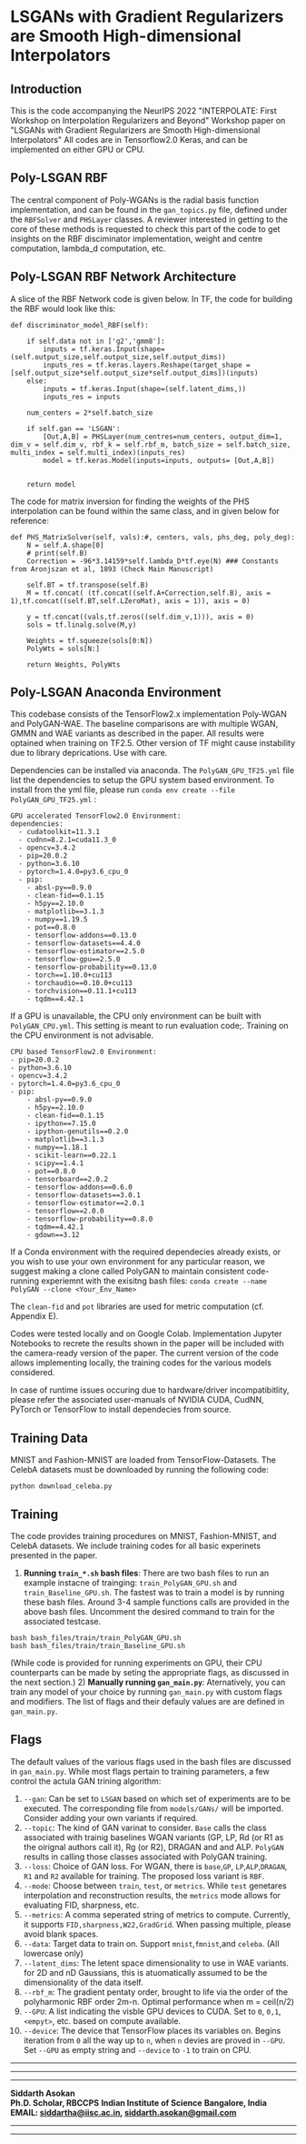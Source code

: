 LSGANs with Gradient Regularizers are Smooth High-dimensional Interpolators
====================

## Introduction

This is the code accompanying the NeurIPS 2022 "INTERPOLATE: First Workshop on Interpolation Regularizers and Beyond" Workshop paper on "LSGANs with Gradient Regularizers are Smooth High-dimensional Interpolators" All codes are in Tensorflow2.0 Keras, and can be implemented on either GPU or CPU.

## Poly-LSGAN RBF

The central component of Poly-WGANs is the radial basis function implementation, and can be found in the ``gan_topics.py`` file, defined under the ``RBFSolver`` and ``PHSLayer`` classes. A reviewer interested in getting to the core of these methods is requested to check this part of the code to get insights on the RBF disciminator implementation, weight and centre computation, lambda_d computation, etc. 

## Poly-LSGAN RBF Network Architecture

A slice of the RBF Network code is given below. In TF, the code for building the RBF would look like this:

```
def discriminator_model_RBF(self):

    if self.data not in ['g2','gmm8']:
        inputs = tf.keras.Input(shape=(self.output_size,self.output_size,self.output_dims))
        inputs_res = tf.keras.layers.Reshape(target_shape = [self.output_size*self.output_size*self.output_dims])(inputs)
    else:
        inputs = tf.keras.Input(shape=(self.latent_dims,))
        inputs_res = inputs

    num_centers = 2*self.batch_size

    if self.gan == 'LSGAN':
        [Out,A,B] = PHSLayer(num_centres=num_centers, output_dim=1,  dim_v = self.dim_v, rbf_k = self.rbf_m, batch_size = self.batch_size, multi_index = self.multi_index)(inputs_res)
        model = tf.keras.Model(inputs=inputs, outputs= [Out,A,B])
    

    return model
```

The code for matrix inversion for finding the weights of the PHS interpolation can be found within the same class, and in given below for reference:

```
def PHS_MatrixSolver(self, vals):#, centers, vals, phs_deg, poly_deg):
    N = self.A.shape[0]
    # print(self.B)
    Correction = -96*3.14159*self.lambda_D*tf.eye(N) ### Constants from Aronjszan et al, 1893 (Check Main Manuscript)

    self.BT = tf.transpose(self.B)
    M = tf.concat( (tf.concat((self.A+Correction,self.B), axis = 1),tf.concat((self.BT,self.LZeroMat), axis = 1)), axis = 0)

    y = tf.concat((vals,tf.zeros((self.dim_v,1))), axis = 0)
    sols = tf.linalg.solve(M,y)

    Weights = tf.squeeze(sols[0:N])
    PolyWts = sols[N:]
    
    return Weights, PolyWts
```

## Poly-LSGAN Anaconda Environment


This codebase consists of the TensorFlow2.x implementation Poly-WGAN and PolyGAN-WAE. The baseline comparisons are with multiple WGAN, GMMN and WAE variants as described in the paper. All results were optained when training on TF2.5. Other version of TF might cause instability due to library deprications. Use with care. 

Dependencies can be installed via anaconda. The ``PolyGAN_GPU_TF25.yml`` file list the dependencies to setup the GPU system based environment. To install from the yml file, please run ``conda env create --file PolyGAN_GPU_TF25.yml`` : 

```
GPU accelerated TensorFlow2.0 Environment:
dependencies:
  - cudatoolkit=11.3.1
  - cudnn=8.2.1=cuda11.3_0
  - opencv=3.4.2
  - pip=20.0.2
  - python=3.6.10
  - pytorch=1.4.0=py3.6_cpu_0
  - pip:
    - absl-py==0.9.0
    - clean-fid==0.1.15
    - h5py==2.10.0
    - matplotlib==3.1.3
    - numpy==1.19.5
    - pot==0.8.0
    - tensorflow-addons==0.13.0
    - tensorflow-datasets==4.4.0
    - tensorflow-estimator==2.5.0
    - tensorflow-gpu==2.5.0
    - tensorflow-probability==0.13.0
    - torch==1.10.0+cu113
    - torchaudio==0.10.0+cu113
    - torchvision==0.11.1+cu113
    - tqdm==4.42.1
```
If a GPU is unavailable, the CPU only environment can be built  with ``PolyGAN_CPU.yml``. This setting is meant to run evaluation code;. Training on the CPU environment is not advisable.

```
CPU based TensorFlow2.0 Environment:
- pip=20.0.2
- python=3.6.10
- opencv=3.4.2
- pytorch=1.4.0=py3.6_cpu_0
- pip:
    - absl-py==0.9.0
    - h5py==2.10.0
    - clean-fid==0.1.15
    - ipython==7.15.0
    - ipython-genutils==0.2.0
    - matplotlib==3.1.3
    - numpy==1.18.1
    - scikit-learn==0.22.1
    - scipy==1.4.1
    - pot==0.8.0
    - tensorboard==2.0.2
    - tensorflow-addons==0.6.0
    - tensorflow-datasets==3.0.1
    - tensorflow-estimator==2.0.1
    - tensorflow==2.0.0
    - tensorflow-probability==0.8.0
    - tqdm==4.42.1
    - gdown==3.12
```

If a Conda environment with the required dependecies already exists, or you wish to use your own environment for any particular reason, we suggest making a clone called PolyGAN to maintain consistent code-running experiemnt with the exisitng bash files: ``conda create --name PolyGAN --clone <Your_Env_Name>``

The ``clean-fid`` and ``pot`` libraries are used for metric computation (cf. Appendix E).

Codes were tested locally and on Google Colab. Implementation Jupyter Notebooks to recrete the results shown in the paper will be included with the camera-ready version of the paper. The current version of the code allows implementing locally, the training codes for the various models considered.

In case of runtime issues occuring due to hardware/driver incompatibitlity, please refer the associated user-manuals of NVIDIA CUDA, CudNN, PyTorch or TensorFlow to install dependecies from source.


## Training Data

MNIST and Fashion-MNIST are loaded from TensorFlow-Datasets. The CelebA datasets must be downloaded by running the following code:
```
python download_celeba.py
```


## Training  

The code provides training procedures on MNIST, Fashion-MNIST, and CelebA datasets. We include training codes for all basic experinets presented in the paper.

1) **Running ``train_*.sh`` bash files**: There are two bash files to run an example instacne of trainging: ``train_PolyGAN_GPU.sh`` and ``train_Baseline_GPU.sh``. The fastest was to train a model is by running these bash files. Around 3-4 sample functions calls are provided in the above bash files.  Uncomment the desired command to train for the associated testcase.
```
bash bash_files/train/train_PolyGAN_GPU.sh
bash bash_files/train/train_Baseline_GPU.sh
```
(While code is provided for running experiments on GPU, their CPU counterparts can be made by seting the appropriate flags, as discussed in the next section.)
2) **Manually running ``gan_main.py``**: Aternatively, you can train any model of your choice by running ``gan_main.py`` with custom flags and modifiers. The list of flags and their defauly values are are defined in  ``gan_main.py``.    

## Flags

The default values of the various flags used in the bash files are discussed in ``gan_main.py``. While most flags pertain to training parameters, a few control the actula GAN trining algorithm:

1) ``--gan``: Can be set to ``LSGAN`` based on which set of experiments are to be executed. The corresponding file from ``models/GANs/`` will be imported. Consider adding your own variants if required.
2) ``--topic``: The kind of GAN varinat to consider. ``Base`` calls the class associated with trainig baselines WGAN variants (GP, LP, Rd (or R1 as the oirignal authors call it), Rg (or R2), DRAGAN and and ALP. ``PolyGAN`` results in calling those classes associated with PolyGAN training. 
3) ``--loss``: Choice of GAN loss. For WGAN, there is ``base``,``GP``, ``LP``,``ALP``,``DRAGAN``, ``R1`` and ``R2`` available for training. The proposed loss variant is ``RBF``.
4) ``--mode``: Choose between ``train``, ``test``, or ``metrics``. While ``test`` genetares interpolation and reconstruction results, the ``metrics`` mode allows for evaluating FID, sharpness, etc. 
5) ``--metrics``: A comma seperated string of metrics to compute. Currently, it supports ``FID,sharpness,W22,GradGrid``. When passing multiple, please avoid blank spaces.
6) ``--data``: Target data to train on. Support ``mnist``,``fmnist``,and ``celeba``. (All lowercase only)
7) ``--latent_dims``: The letent space dimensionality to use in WAE variants. for 2D and nD Gaussians, this is atuomatically assumed to be the dimensionality of the data itself.
8) ``--rbf_m``: The gradient pentaty order, brought to life via the order of the polyharmonic RBF order 2m-n. Optimal performance when m = ceil(n/2)
9) ``--GPU``: A list indicating the visble GPU devices to CUDA. Set to ``0``, ``0,1``, ``<empyt>``, etc. based on compute available.
10) ``--device``: The device that TensorFlow places its variables on. Begins iteration from ``0`` all the way up to ``n``, when `n` devies are proved in ``--GPU``. Set ``--GPU`` as empty string and ``--device`` to ``-1`` to train on CPU. 



----------------------------------
----------------------------------

----------------------------------

**Siddarth Asokan**  
**Ph.D. Scholar, RBCCPS**
**Indian Institute of Science**
**Bangalore, India**
**EMAIL: siddartha@iisc.ac.in, siddarth.asokan@gmail.com**  

----------------------------------
----------------------------------